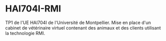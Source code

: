 # HAI704I-RMI
TP1 de l'UE HAI704I de l'Université de Montpellier.  Mise en place d'un cabinet de vétérinaire virtuel contenant des animaux et des clients utilisant la technologie RMI.
